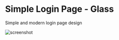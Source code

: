 # Simple Login Page - Glass
Simple and modern login page design

![screenshot](https://github.com/sercanbaris/SimpleLoginPage-Glass/assets/30568172/798fb970-d619-4ef9-b93a-b86dfb1cdc1e)
